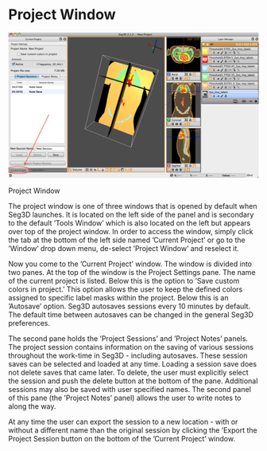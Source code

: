 # Project Window

![ProjectWindow](../../Seg3DBasicFunctionality_figures/ProjectWindow.png)
<figcaption>Project Window</figcaption>

The project window is one of three windows that is opened by default when Seg3D launches. It is located on the left side of the panel and is secondary to the default ’Tools Window’ which is also located on the left but appears over top of the project window. In order to access the window, simply click the tab at the bottom of the left side named ’Current Project’ or go to the ’Window’ drop down menu, de-select ’Project Window’ and reselect it.

Now you come to the ’Current Project’ window. The window is divided into two panes. At the top of the window is the Project Settings pane. The name of the current project is listed. Below this is the option to ’Save custom colors in project.’ This option allows the user to keep the defined colors assigned to specific label masks within the project. Below this is an ’Autosave’ option. Seg3D autosaves sessions every 10 minutes by default. The default time between autosaves can be changed in the general Seg3D preferences.

The second pane holds the ’Project Sessions’ and ’Project Notes’ panels. The project session contains information on the saving of various sessions throughout the work-time in Seg3D - including autosaves. These session saves can be selected and loaded at any time. Loading a session save does not delete saves that came later. To delete, the user must explicitly select the session and push the delete button at the bottom of the pane. Additional sessions may also be saved with user specified names. The second panel of this pane (the ’Project Notes’ panel) allows the user to write notes to along the way.

At any time the user can export the session to a new location - with or without a different name than the original session by clicking the ’Export the Project Session button on the bottom of the ’Current Project’ window.
